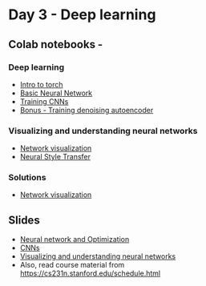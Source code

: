 # Day 3 - Deep learning

## Colab notebooks -


### Deep learning
- [Intro to torch](https://colab.research.google.com/drive/1wcjjoD3idAWKKO6Y30bUGWJfR_wuYyz9?usp=sharing)
- [Basic Neural Network](https://colab.research.google.com/drive/1GrRmEBRpN4Ga8a296C-SL9i42DxAKKUw#scrollTo=prPQfdxZMj3H)
- [Training CNNs](https://colab.research.google.com/drive/14NYhjS7I_0GyqFF_AVk49rDE6L2DtziD?usp=sharing)
- [Bonus - Training denoising autoencoder]()


### Visualizing and understanding neural networks
- [Network visualization](https://colab.research.google.com/drive/1b58unVrzxVx2kibThC_H90Nhmq_sQf9s?usp=sharing)
- [Neural Style Transfer](https://colab.research.google.com/drive/1ROcedbkj5nuI3jty-SRC6phw8_PyAMD1?usp=sharing)

### Solutions
- [Network visualization]()

## Slides
- [Neural network and Optimization](https://docs.google.com/presentation/d/1oFD5XhXL976WNZysOpHpF43faxNM6sHzZD9LFTUDonE/edit?usp=sharing)
- [CNNs](https://web.eecs.umich.edu/~justincj/slides/eecs498/498_FA2019_lecture07.pdf)
- [Visualizing and understanding neural networks](https://cs231n.stanford.edu/slides/2024/lecture_11.pdf)
- Also, read course material from https://cs231n.stanford.edu/schedule.html 
